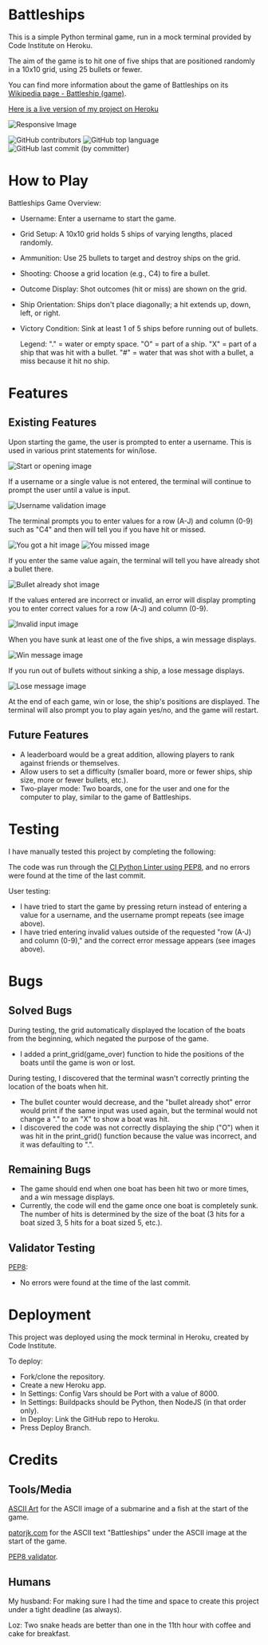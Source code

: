 # Battleships

This is a simple Python terminal game, run in a mock terminal provided by Code Institute on Heroku.

The aim of the game is to hit one of five ships that are positioned randomly in a 10x10 grid, using 25 bullets or fewer.

You can find more information about the game of Battleships on its [Wikipedia page - Battleship (game)](https://en.wikipedia.org/wiki/Battleship_(game)).

[Here is a live version of my project on Heroku](https://pp3-battleship-august2023-9cb0d7252a27.herokuapp.com)

![Responsive Image](https://github.com/rahcancode/pp3-battleship/blob/main/media/responsive.PNG)

![GitHub contributors](https://img.shields.io/github/contributors-anon/rahcancode/pp3-battleship) ![GitHub top language](https://img.shields.io/github/languages/top/rahcancode/pp3-battleship) ![GitHub last commit (by committer)](https://img.shields.io/github/last-commit/rahcancode/pp3-battleship)

# How to Play

Battleships Game Overview:

- Username: Enter a username to start the game.
- Grid Setup: A 10x10 grid holds 5 ships of varying lengths, placed randomly.
- Ammunition: Use 25 bullets to target and destroy ships on the grid.
- Shooting: Choose a grid location (e.g., C4) to fire a bullet.
- Outcome Display: Shot outcomes (hit or miss) are shown on the grid.
- Ship Orientation: Ships don't place diagonally; a hit extends up, down, left, or right.
- Victory Condition: Sink at least 1 of 5 ships before running out of bullets.

    Legend:
    "." = water or empty space.
    "O" = part of a ship.
    "X" = part of a ship that was hit with a bullet.
    "#" = water that was shot with a bullet, a miss because it hit no ship.

# Features
## Existing Features

Upon starting the game, the user is prompted to enter a username. This is used in various print statements for win/lose.

![Start or opening image](https://github.com/rahcancode/pp3-battleship/blob/main/media/open.PNG)

If a username or a single value is not entered, the terminal will continue to prompt the user until a value is input.

![Username validation image](https://github.com/rahcancode/pp3-battleship/blob/main/media/usernamevalidation.PNG)

The terminal prompts you to enter values for a row (A-J) and column (0-9) such as "C4" and then will tell you if you have hit or missed.

![You got a hit image](https://github.com/rahcancode/pp3-battleship/blob/main/media/hit.PNG)
![You missed image](https://github.com/rahcancode/pp3-battleship/blob/main/media/miss.PNG)

If you enter the same value again, the terminal will tell you have already shot a bullet there.

![Bullet already shot image](https://github.com/rahcancode/pp3-battleship/blob/main/media/alreadyshot.PNG)

If the values entered are incorrect or invalid, an error will display prompting you to enter correct values for a row (A-J) and column (0-9).

![Invalid input image](https://github.com/rahcancode/pp3-battleship/blob/main/media/invalidinput.PNG)

When you have sunk at least one of the five ships, a win message displays.

![Win message image](https://github.com/rahcancode/pp3-battleship/blob/main/media/win.PNG)

If you run out of bullets without sinking a ship, a lose message displays.

![Lose message image](https://github.com/rahcancode/pp3-battleship/blob/main/media/lose.PNG)

At the end of each game, win or lose, the ship's positions are displayed.
The terminal will also prompt you to play again yes/no, and the game will restart.

## Future Features

- A leaderboard would be a great addition, allowing players to rank against friends or themselves.
- Allow users to set a difficulty (smaller board, more or fewer ships, ship size, more or fewer bullets, etc.).
- Two-player mode: Two boards, one for the user and one for the computer to play, similar to the game of Battleships.

# Testing

I have manually tested this project by completing the following:

The code was run through the [CI Python Linter using PEP8](https://pep8ci.herokuapp.com/#), and no errors were found at the time of the last commit.

User testing:
- I have tried to start the game by pressing return instead of entering a value for a username, and the username prompt repeats (see image above).
- I have tried entering invalid values outside of the requested "row (A-J) and column (0-9)," and the correct error message appears (see images above).

# Bugs
## Solved Bugs

During testing, the grid automatically displayed the location of the boats from the beginning, which negated the purpose of the game. 
- I added a print_grid(game_over) function to hide the positions of the boats until the game is won or lost.

During testing, I discovered that the terminal wasn't correctly printing the location of the boats when hit. 
- The bullet counter would decrease, and the "bullet already shot" error would print if the same input was used again, but the terminal would not change a "." to an "X" to show a boat was hit.
- I discovered the code was not correctly displaying the ship ("O") when it was hit in the print_grid() function because the value was incorrect, and it was defaulting to ".".

## Remaining Bugs

- The game should end when one boat has been hit two or more times, and a win message displays.
- Currently, the code will end the game once one boat is completely sunk. The number of hits is determined by the size of the boat (3 hits for a boat sized 3, 5 hits for a boat sized 5, etc.).

## Validator Testing

[PEP8](https://pep8ci.herokuapp.com/#):
- No errors were found at the time of the last commit.

# Deployment

This project was deployed using the mock terminal in Heroku, created by Code Institute.

To deploy:
- Fork/clone the repository.
- Create a new Heroku app.
- In Settings: Config Vars should be Port with a value of 8000.
- In Settings: Buildpacks should be Python, then NodeJS (in that order only).
- In Deploy: Link the GitHub repo to Heroku.
- Press Deploy Branch.

# Credits
## Tools/Media

[ASCII Art](https://asciiart.website/index.php?art=transportation/nautical) for the ASCII image of a submarine and a fish at the start of the game.

[patorjk.com](https://patorjk.com/software/taag/#p=display&f=Digital&t=Battleships) for the ASCII text "Battleships" under the ASCII image at the start of the game.

[PEP8 validator](https://pep8ci.herokuapp.com/#).

## Humans

My husband: For making sure I had the time and space to create this project under a tight deadline (as always).

Loz: Two snake heads are better than one in the 11th hour with coffee and cake for breakfast.
